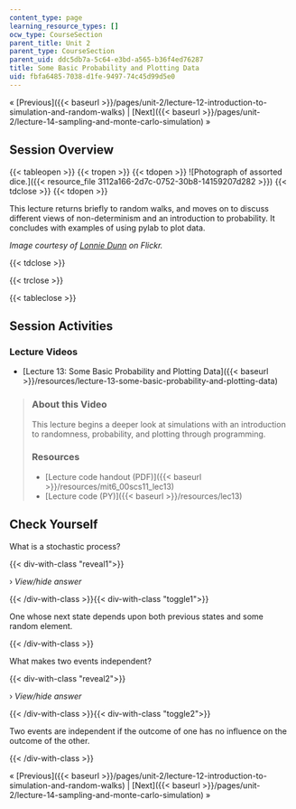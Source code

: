 ```yaml
---
content_type: page
learning_resource_types: []
ocw_type: CourseSection
parent_title: Unit 2
parent_type: CourseSection
parent_uid: ddc5db7a-5c64-e3bd-a565-b36f4ed76287
title: Some Basic Probability and Plotting Data
uid: fbfa6485-7038-d1fe-9497-74c45d99d5e0
---
```


« [Previous]({{< baseurl >}}/pages/unit-2/lecture-12-introduction-to-simulation-and-random-walks) | [Next]({{< baseurl >}}/pages/unit-2/lecture-14-sampling-and-monte-carlo-simulation) »

Session Overview
----------------

{{< tableopen >}}
{{< tropen >}}
{{< tdopen >}}
![Photograph of assorted dice.]({{< resource_file 3112a166-2d7c-0752-30b8-14159207d282 >}})
{{< tdclose >}}
{{< tdopen >}}


This lecture returns briefly to random walks, and moves on to discuss different views of non-determinism and an introduction to probability. It concludes with examples of using pylab to plot data.

_Image courtesy of [Lonnie Dunn](http://www.flickr.com/photos/archaicwarrior/3992002490/) on Flickr._


{{< tdclose >}}

{{< trclose >}}

{{< tableclose >}}

Session Activities
------------------

### Lecture Videos

*   [Lecture 13: Some Basic Probability and Plotting Data]({{< baseurl >}}/resources/lecture-13-some-basic-probability-and-plotting-data)

> ### About this Video
> 
> This lecture begins a deeper look at simulations with an introduction to randomness, probability, and plotting through programming.
> 
> ### Resources
> 
> *   [Lecture code handout (PDF)]({{< baseurl >}}/resources/mit6_00scs11_lec13)
> *   [Lecture code (PY)]({{< baseurl >}}/resources/lec13)

Check Yourself
--------------

What is a stochastic process?

{{< div-with-class "reveal1">}}

› _View/hide answer_

{{< /div-with-class >}}{{< div-with-class "toggle1">}}

One whose next state depends upon both previous states and some random element.

{{< /div-with-class >}}

What makes two events independent?

{{< div-with-class "reveal2">}}

› _View/hide answer_

{{< /div-with-class >}}{{< div-with-class "toggle2">}}

Two events are independent if the outcome of one has no influence on the outcome of the other.

{{< /div-with-class >}}

« [Previous]({{< baseurl >}}/pages/unit-2/lecture-12-introduction-to-simulation-and-random-walks) | [Next]({{< baseurl >}}/pages/unit-2/lecture-14-sampling-and-monte-carlo-simulation) »